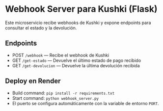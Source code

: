 # Webhook Server para Kushki (Flask)

Este microservicio recibe webhooks de Kushki y expone endpoints para consultar el estado y la devolución.

## Endpoints
- POST `/webhook` — Recibe el webhook de Kushki
- GET `/get-estado` — Devuelve el último estado de pago recibido
- GET `/get-devolucion` — Devuelve la última devolución recibida

## Deploy en Render
- Build command: `pip install -r requirements.txt`
- Start command: `python webhook_server.py`
- El puerto se configura automáticamente con la variable de entorno `PORT`. 